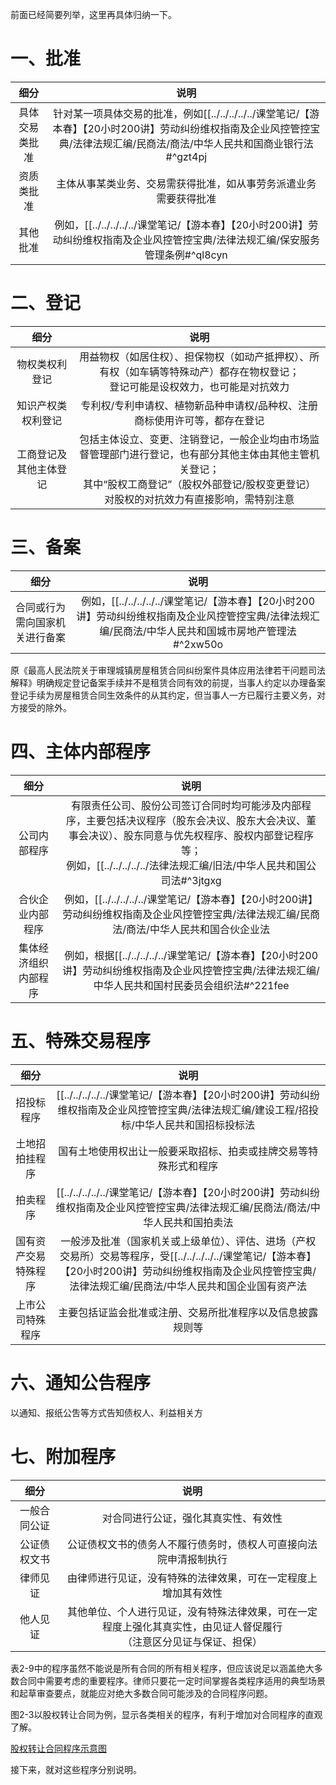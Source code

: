 前面已经简要列举，这里再具体归纳一下。
# 一、批准
|细分|说明|
|:---:|:---:|
|具体交易类批准|针对某一项具体交易的批准，例如[[../../../../../课堂笔记/【游本春】【20小时200讲】劳动纠纷维权指南及企业风控管控宝典/法律法规汇编/民商法/商法/中华人民共和国商业银行法#^gzt4pj|《商业银行法》第28条]]规定“购买商业银行5%以上股权”需经批准|
|资质类批准|主体从事某类业务、交易需获得批准，如从事劳务派遣业务需要获得批准|
|其他批准|例如，[[../../../../../课堂笔记/【游本春】【20小时200讲】劳动纠纷维权指南及企业风控管控宝典/法律法规汇编/保安服务管理条例#^ql8cyn|《保安服务管理条例》第12条]]规定，保安服务公司变更法定代表人需经原审批公安机关审核|
# 二、登记
|细分|说明|
|:---:|:---:|
|物权类权利登记|用益物权（如居住权）、担保物权（如动产抵押权）、所有权（如车辆等特殊动产）都存在物权登记；<br>登记可能是设权效力，也可能是对抗效力|
|知识产权类权利登记|专利权/专利申请权、植物新品种申请权/品种权、注册商标使用许可等，都存在登记|
|工商登记及其他主体登记|包括主体设立、变更、注销登记，一般企业均由市场监督管理部门进行登记，也有部分其他主体由其他主管机关登记；<br>其中“股权工商登记”（股权外部登记/股权变更登记）对股权的对抗效力有直接影响，需特别注意|
# 三、备案
|细分|说明|
|:---:|:---:|
|合同或行为需向国家机关进行备案|例如，[[../../../../../课堂笔记/【游本春】【20小时200讲】劳动纠纷维权指南及企业风控管控宝典/法律法规汇编/民商法/中华人民共和国城市房地产管理法#^2xw50o|《城市房地产管理法》第54条]]规定房屋租赁合同应当向房产管理部门备案|

原《最高人民法院关于审理城镇房屋租赁合同纠纷案件具体应用法律若干问题司法解释》明确规定登记备案手续并不是租赁合同有效的前提，当事人约定以办理备案登记手续为房屋租赁合同生效条件的从其约定，但当事人一方已履行主要义务，对方接受的除外。
# 四、主体内部程序
|细分|说明|
|:---:|:---:|
|公司内部程序|有限责任公司、股份公司签订合同时均可能涉及内部程序，主要包括决议程序（股东会决议、股东大会决议、董事会决议）、股东同意与优先权程序、股权内部登记程序等；<br>例如，[[../../../../../法律法规汇编/旧法/中华人民共和国公司法#^3jtgxg|《公司法》第16条]]规定，公司向其他企业投资或者为他人提供担保，需经决议程序|
|合伙企业内部程序|例如，[[../../../../../课堂笔记/【游本春】【20小时200讲】劳动纠纷维权指南及企业风控管控宝典/法律法规汇编/民商法/商法/中华人民共和国合伙企业法|《合伙企业法》]]对合伙协议的修改、入伙、退伙等有程序要求|
|集体经济组织内部程序|例如，根据[[../../../../../课堂笔记/【游本春】【20小时200讲】劳动纠纷维权指南及企业风控管控宝典/法律法规汇编/中华人民共和国村民委员会组织法#^221fee|《村民委员会组织法》第24条]]，以借贷、租赁或者其他方式处分村集体财产，经村民会议讨论决定方可办理|
# 五、特殊交易程序
|细分|说明|
|:---:|:---:|
|招投标程序|[[../../../../../课堂笔记/【游本春】【20小时200讲】劳动纠纷维权指南及企业风控管控宝典/法律法规汇编/建设工程/招投标/中华人民共和国招标投标法|《招标投标法》]]规定的程序|
|土地招拍挂程序|国有土地使用权出让一般要采取招标、拍卖或挂牌交易等特殊形式和程序|
|拍卖程序|[[../../../../../课堂笔记/【游本春】【20小时200讲】劳动纠纷维权指南及企业风控管控宝典/法律法规汇编/民商法/商法/中华人民共和国拍卖法|《拍卖法》]]规定的程序|
|国有资产交易特殊程序|一般涉及批准（国家机关或上级单位）、评估、进场（产权交易所）交易等程序，受[[../../../../../课堂笔记/【游本春】【20小时200讲】劳动纠纷维权指南及企业风控管控宝典/法律法规汇编/民商法/中华人民共和国企业国有资产法|《企业国有资产法》]][[../../../../../课堂笔记/【游本春】【20小时200讲】劳动纠纷维权指南及企业风控管控宝典/法律法规汇编/民商法/企业国有资产交易监督管理办法|《企业国有资产交易监督管理办法》]]等诸多专门法规约束|
|上市公司特殊程序|主要包括证监会批准或注册、交易所批准程序以及信息披露规则等|
# 六、通知公告程序
以通知、报纸公吿等方式告知债权人、利益相关方
# 七、附加程序
|细分|说明|
|:---:|:---:|
|一般合同公证|对合同进行公证，强化其真实性、有效性|
|公证债权文书|公证债权文书的债务人不履行债务时，债权人可直接向法院申清报制执行|
|律师见证|由律师进行见证，没有特殊的法律效果，可在一定程度上增加其有效性|
|他人见证|其他单位、个人进行见证，没有特殊法律效果，可在一定程度上强化其真实性，由见证人督促履行<br>（注意区分见证与保证、担保）|

表2-9中的程序虽然不能说是所有合同的所有相关程序，但应该说足以涵盖绝大多数合同中需要考虑的重要程序。律师只要花一定时间掌握各类程序适用的典型场景和起草审查要点，就能应对绝大多数合同可能涉及的合同程序问题。

图2-3以股权转让合同为例，显示各类相关的程序，有利于增加对合同程序的直观了解。

[股权转让合同程序示意图](bookxnotepro://opennote/?nb={1a824a0f-19fa-466d-bd9f-4e9e5e67fc7d}&book=d55633da708541ff85a8c8321c21711d&page=120&x=326&y=472&id=10&uuid=97c62225de41f11e44ade2401f33e5d7)

接下来，就对这些程序分别说明。